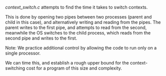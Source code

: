 *context_switch.c* attempts to find the time it takes to switch contexts.

This is done by opening two pipes between two processes (parent and child in this case), and alternatively writing and reading from the pipes. The parent writes to the first pipe, and attempts to read from the second, meanwhile the OS switches to the child process, which reads from the second pipe and writes to the first.

Note: We practice additional control by allowing the code to run only on a single processor.

We can time this, and establish a rough upper bound for the context-switching cost for a program of this size and complexity.
